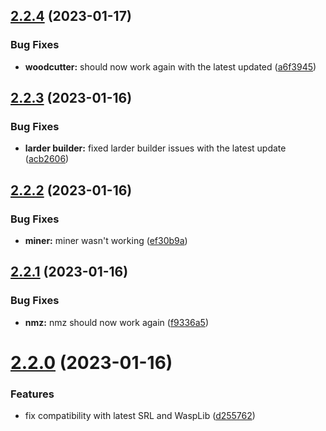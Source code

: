 ## [2.2.4](https://github.com/Torwent/wasp-free/compare/v2.2.3...v2.2.4) (2023-01-17)


### Bug Fixes

* **woodcutter:** should now work again with the latest updated ([a6f3945](https://github.com/Torwent/wasp-free/commit/a6f394518af0d9512a103ff24af7c5772325f8d5))



## [2.2.3](https://github.com/Torwent/wasp-free/compare/v2.2.2...v2.2.3) (2023-01-16)


### Bug Fixes

* **larder builder:** fixed larder builder issues with the latest update ([acb2606](https://github.com/Torwent/wasp-free/commit/acb2606ccd5bf1d4ed3fa7e89218c18b54613817))



## [2.2.2](https://github.com/Torwent/wasp-free/compare/v2.2.1...v2.2.2) (2023-01-16)


### Bug Fixes

* **miner:** miner wasn't working ([ef30b9a](https://github.com/Torwent/wasp-free/commit/ef30b9a620799f0e59ae62fe699bdbf96f45ea8a))



## [2.2.1](https://github.com/Torwent/wasp-free/compare/v2.2.0...v2.2.1) (2023-01-16)


### Bug Fixes

* **nmz:** nmz should now work again ([f9336a5](https://github.com/Torwent/wasp-free/commit/f9336a5e5b71d79bba354835878dda4438a44588))



# [2.2.0](https://github.com/Torwent/wasp-free/compare/v2.1.8...v2.2.0) (2023-01-16)


### Features

* fix compatibility with latest SRL and WaspLib ([d255762](https://github.com/Torwent/wasp-free/commit/d25576206dd8e7c6a043e3a322e90ff1628b6c06))



